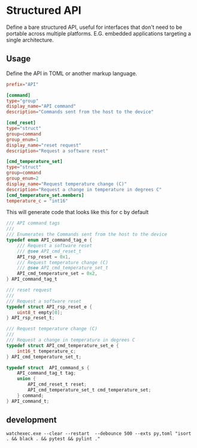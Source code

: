 # Structured API

Define a bare structured API, useful for interfaces that don't need to be
portable across multiple platforms.  E.G. embedded applications targeting a
single architecture.

## Usage

Define the API in TOML or another markup language.

```toml
prefix="API"

[command]
type="group"
display_name="API command"
description="Commands sent from the host to the device"

[cmd_reset]
type="struct"
group=command
group_enum=1
display_name="reset request"
description="Request a software reset"

[cmd_temperature_set]
type="struct"
group=command
group_enum=2
display_name="Request temperature change (C)"
description="Request a change in temperature in degrees C"
[cmd_temperature_set.members]
temperature_c = "int16"
```

This will generate code that looks like this for c by default
```c
/// API command tags
///
/// Enumerates the Commands sent from the host to the device
typedef enum API_command_tag_e {
	/// Request a software reset
	/// @see API_cmd_reset_t
	API_rsp_reset = 0x1,
	/// Request temperature change (C)
	/// @see API_cmd_temperature_set_t
	API_cmd_temperature_set = 0x2,
} API_command_tag_t

/// reset request
///
/// Request a software reset
typedef struct API_rsp_reset_e {
    uint8_t empty[0];
} API_rsp_reset_t;

/// Request temperature change (C)
///
/// Request a change in temperature in degrees C
typedef struct API_cmd_temperature_set_e {
    int16_t temperature_c;
} API_cmd_temperature_set_t;

typedef struct  API_command_s {
	API_command_tag_t tag;
	union {
		API_cmd_reset_t reset;
		API_cmd_temperature_set_t cmd_temperature_set;
	} command;
} API_command_t;
```

## development
```
watchexec.exe --clear --restart  --debounce 500 --exts py,toml "isort . && black . && pytest && pylint ."
```
